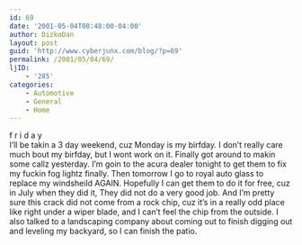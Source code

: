 ```yaml
---
id: 69
date: '2001-05-04T08:48:00-04:00'
author: DizkoDan
layout: post
guid: 'http://www.cyberjunx.com/blog/?p=69'
permalink: /2001/05/04/69/
ljID:
    - '285'
categories:
    - Automotive
    - General
    - Home
---
```


f r i d a y  
I’ll be takin a 3 day weekend, cuz Monday is my birfday. I don’t really care much bout my birfday, but I wont work on it. Finally got around to makin some callz yesterday. I’m goin to the acura dealer tonight to get them to fix my fuckin fog lightz finally. Then tomorrow I go to royal auto glass to replace my windsheild AGAIN. Hopefully I can get them to do it for free, cuz in July when they did it, They did not do a very good job. And I’m pretty sure this crack did not come from a rock chip, cuz it’s in a really odd place like right under a wiper blade, and I can’t feel the chip from the outside. I also talked to a landscaping company about coming out to finish digging out and leveling my backyard, so I can finish the patio.